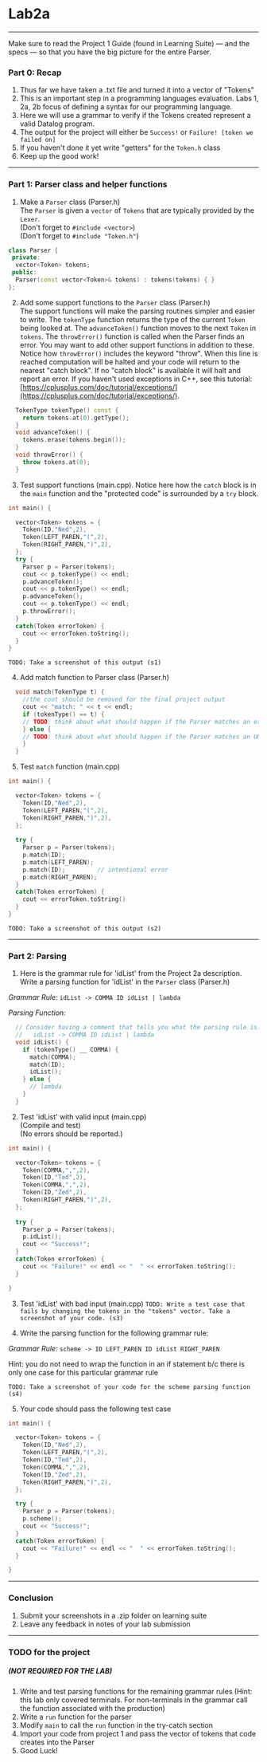 # Lab2a
---
Make sure to read the Project 1 Guide (found in Learning Suite) — and the specs — so that you have the big picture for the entire Parser.

### Part 0: Recap
1. Thus far we have taken a .txt file and turned it into a vector of "Tokens"
2. This is an important step in a programming languages evaluation. Labs 1, 2a, 2b focus of defining a syntax for our programming language. 
3. Here we will use a grammar to verify if the Tokens created represent a valid Datalog program. 
4. The output for the project will either be `Success!` or `Failure! [token we failed on]`
5. If you haven't done it yet write "getters" for the `Token.h` class
6. Keep up the good work!

---
### Part 1: Parser class and helper functions

1. Make a `Parser` class (Parser.h)  
The `Parser` is given a `vector` of `Tokens` that are typically provided by the `Lexer`.  
(Don't forget to `#include <vector>`)  
(Don't forget to `#include "Token.h"`)
```c++
class Parser {
 private:
  vector<Token> tokens;
 public:
  Parser(const vector<Token>& tokens) : tokens(tokens) { }
};
```

2. Add some support functions to the `Parser` class (Parser.h)  
The support functions will make the parsing routines simpler and easier to write. The `tokenType` function returns the type of the current `Token` being looked at. The `advanceToken()` function moves to the next `Token` in `tokens`. The `throwError()` function is called when the Parser finds an error. You may want to add other support functions in addition to these. Notice how `throwError()` includes the keyword "throw". When this line is reached computation will be halted and your code will return to the nearest "catch block". If no "catch block" is available it will halt and report an error. If you haven't used exceptions in C++, see this tutorial: [https://cplusplus.com/doc/tutorial/exceptions/](https://cplusplus.com/doc/tutorial/exceptions/).

```c++
  TokenType tokenType() const {
    return tokens.at(0).getType();
  }
  void advanceToken() {
    tokens.erase(tokens.begin());
  }
  void throwError() {
    throw tokens.at(0);
  }
```

3. Test support functions (main.cpp). Notice here how the `catch` block is in the `main` function and the "protected code" is surrounded by a `try` block.
~~~c++
int main() {

  vector<Token> tokens = {
    Token(ID,"Ned",2),
    Token(LEFT_PAREN,"(",2),
    Token(RIGHT_PAREN,")",2),
  };
  try {
    Parser p = Parser(tokens);
    cout << p.tokenType() << endl;
    p.advanceToken();
    cout << p.tokenType() << endl;
    p.advanceToken();
    cout << p.tokenType() << endl;
    p.throwError();
  }
  catch(Token errorToken) {
    cout << errorToken.toString();
  }
}
~~~

`TODO: Take a screenshot of this output (s1)`

4. Add match function to Parser class (Parser.h)
~~~c++
  void match(TokenType t) {
    //the cout should be removed for the final project output
    cout << "match: " << t << endl;
    if (tokenType() == t) {
	// TODO: think about what should happen if the Parser matches an expected Token
    } else {
	// TODO: think about what should happen if the Parser matches an UN-expected Token
    }
  }
~~~

5. Test `match` function (main.cpp)
~~~c++
int main() {

  vector<Token> tokens = {
    Token(ID,"Ned",2),
    Token(LEFT_PAREN,"(",2),
    Token(RIGHT_PAREN,")",2),
  };
  
  try {
    Parser p = Parser(tokens);
    p.match(ID);
    p.match(LEFT_PAREN);
    p.match(ID);         // intentional error
    p.match(RIGHT_PAREN);
  }
  catch(Token errorToken) {
    cout << errorToken.toString()
  }
}
~~~
`TODO: Take a screenshot of this output (s2)`

---
### Part 2: Parsing

1. Here is the grammar rule for 'idList' from the Project 2a description. Write a parsing function for 'idList' in the `Parser` class (Parser.h)

*Grammar Rule:*
`idList -> COMMA ID idList | lambda`

*Parsing Function:*
~~~c++
  // Consider having a comment that tells you what the parsing rule is:
  //   idList -> COMMA ID idList | lambda
  void idList() {
    if (tokenType() __ COMMA) {
      match(COMMA);
      match(ID);
      idList();
    } else {
      // lambda
    }
  }
~~~

2. Test 'idList' with valid input (main.cpp)  
(Compile and test)  
(No errors should be reported.)

~~~c++
int main() {

  vector<Token> tokens = {
    Token(COMMA,",",2),
    Token(ID,"Ted",2),
    Token(COMMA,",",2),
    Token(ID,"Zed",2),
    Token(RIGHT_PAREN,")",2),
  };
  
  try {
    Parser p = Parser(tokens);
    p.idList();
	cout << "Success!";
  }
  catch(Token errorToken) {
    cout << "Failure!" << endl << "  " << errorToken.toString(); 
  }

}
~~~

3. Test 'idList' with bad input (main.cpp)
`TODO: Write a test case that fails by changing the tokens in the "tokens" vector. Take a screenshot of your code. (s3)`

4. Write the parsing function for the following grammar rule:

*Grammar Rule:*
`scheme -> ID LEFT_PAREN ID idList RIGHT_PAREN`

Hint: you do not need to wrap the function in an if statement b/c there is only one case for this particular grammar rule

`TODO: Take a screenshot of your code for the scheme parsing function (s4)`

5. Your code should pass the following test case
~~~c++
int main() {

  vector<Token> tokens = {
    Token(ID,"Ned",2),
    Token(LEFT_PAREN,"(",2),
    Token(ID,"Ted",2),
    Token(COMMA,",",2),
    Token(ID,"Zed",2),
    Token(RIGHT_PAREN,")",2),
  };

  try {
    Parser p = Parser(tokens);
    p.scheme();
	cout << "Success!";
  }
  catch(Token errorToken) {
    cout << "Failure!" << endl << "  " << errorToken.toString(); 
  }

}
~~~

---
### Conclusion
1. Submit your screenshots in a .zip folder on learning suite
2. Leave any feedback in notes of your lab submission

---
### TODO for the project 
##### (NOT REQUIRED FOR THE LAB)
1.  Write and test parsing functions for the remaining grammar rules
(Hint: this lab only covered terminals. For non-terminals in the grammar call the function associated with the production)
2. Write a `run` function for the parser
3. Modify `main` to call the `run` function in the try-catch section
4. Import your code from project 1 and pass the vector of tokens that code creates into the Parser
5. Good Luck!

